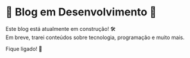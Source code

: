 # 🚧 Blog em Desenvolvimento 🚧  

Este blog está atualmente em construção! 🛠️  
Em breve, trarei conteúdos sobre tecnologia, programação e muito mais.  

Fique ligado! 📢  
